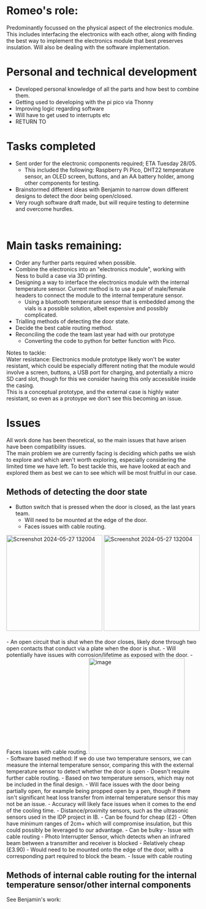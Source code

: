# Romeo's role:
Predominantly focussed on the physical aspect of the electronics module. This includes interfacing the electronics with each other, along with finding the best way to implement the electronics module that best preserves insulation. Will also be dealing with the software implementation.


# Personal and technical development
- Developed personal knowledge of all the parts and how best to combine them.
- Getting used to developing with the pi pico via Thonny
- Improving logic regarding software
- Will have to get used to interrupts etc
- RETURN TO


# Tasks completed
- Sent order for the electronic components required; ETA Tuesday 28/05.
  - This included the following: Raspberry Pi Pico, DHT22 temperature sensor, an OLED screen, buttons, and an AA battery holder, among other components for testing.
- Brainstormed different ideas with Benjamin to narrow down different designs to detect the door being open/closed.
- Very rough software draft made, but will require testing to determine and overcome hurdles.
<br>



# Main tasks remaining:
- Order any further parts required when possible.
- Combine the electronics into an "electronics module", working with Ness to build a case via 3D printing. 
- Designing a way to interface the electronics module with the internal temperature sensor. Current method is to use a pair of male/female headers to connect the module to the internal temperature sensor.
  - Using a bluetooth temperature sensor that is embedded among the vials is a possible solution, albeit expensive and possibly complicated.
- Trialling methods of detecting the door state.
- Decide the best cable routing method.
- Reconciling the code the team last year had with our prototype
  - Converting the code to python for better function with Pico.

Notes to tackle:
<br> Water resistance: Electronics module prototype likely won't be water resistant, which could be especially different noting that the module would involve a screen, buttons, a USB port for charging, and potentially a micro SD card slot, though for this we consider having this only accessible inside the casing. 
<br> This is a conceptual prototype, and the external case is highly water resistant, so even as a protoype we don't see this becoming an issue.

# Issues
All work done has been theoretical, so the main issues that have arisen have been compatibility issues. 
<br> The main problem we are currently facing is deciding which paths we wish to explore and which aren't worth exploring, especially considering the limited time we have left. To best tackle this, we have looked at each and explored them as best we can to see which will be most fruitful in our case.

## Methods of detecting the door state
- Button switch that is pressed when the door is closed, as the last years team. 
  - Will need to be mounted at the edge of the door.
  - Faces issues with cable routing.
<img height="250" alt="Screenshot 2024-05-27 132004" src="https://github.com/Technology-for-the-Poorest-Billion/2024-ideabatic-beam/assets/99049952/74f72f82-4954-45d3-bcd5-5df57296b694">
<img height="250" alt="Screenshot 2024-05-27 132004" src="https://github.com/Technology-for-the-Poorest-Billion/2024-ideabatic-beam/assets/99049952/40ec579b-b10c-4ebe-8ec4-fc389b64f768">
<br>
<br>
- An open circuit that is shut when the door closes, likely done through two open contacts that conduct via a plate when the door is shut.
  - Will potentially have issues with corrosion/lifetime as exposed with the door.
  - Faces issues with cable routing.
<img height="250" alt="image" src="https://github.com/Technology-for-the-Poorest-Billion/2024-ideabatic-beam/assets/99049952/8752d163-084f-4c26-98f7-afc65ecb1e2b">
<br>
- Software based method: If we do use two temperature sensors, we can measure the internal temperature sensor, comparing this with the external temperature sensor to detect whether the door is open
  - Doesn't require further cable routing.
  - Based on two temperature sensors, which may not be included in the final design.
  - Will face issues with the door being partially open, for example being propped open by a pen, though if there isn't significant heat loss transfer from internal temperature sensor this may not be an issue.
  - Accuracy will likely face issues when it comes to the end of the cooling time. 
- Distance/proximity sensors, such as the ultrasonic sensors used in the IDP project in IB.
  - Can be found for cheap (£2)
  - Often have minimum ranges of 2cm+ which will compromise insulation, but this could possibly be leveraged to our advantage.
  - Can be bulky
- Issue with cable routing
- Photo Interrupter Sensor, which detects when an infrared beam between a transmitter and receiver is blocked
  - Relatively cheap (£3.90)
  - Would need to be mounted onto the edge of the door, with a corresponding part required to block the beam.
  - Issue with cable routing


## Methods of internal cable routing for the internal temperature sensor/other internal components
See Benjamin's work:





